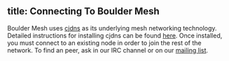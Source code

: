 title: Connecting To Boulder Mesh
---
Boulder Mesh uses [cjdns](https://github.com/cjdelisle/cjdns) as its underlying mesh networking technology. Detailed instructions for installing cjdns can be found [here](https://github.com/cjdelisle/cjdns#how-to-install-cjdns). Once installed, you must connect to an existing node in order to join the rest of the network. To find an peer, ask in our IRC channel or on our [mailing list](http://list.bouldermesh.net).
